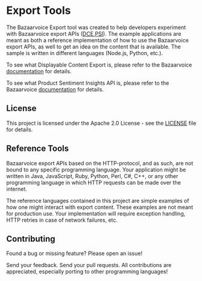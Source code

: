 # Export Tools

The Bazaarvoice Export tool was created to help developers experiment with Bazaarvoice export APIs ([DCE](https://developer.bazaarvoice.com/displayable-content-export),[PSI](https://developer.bazaarvoice.com/product-sentiment-insights-api/home)). The example applications are meant as both a reference implementation of how to use the Bazaarvoice export APIs, as well to get an idea on the content that is available. The sample is written in different languages (Node.js, Python, etc.). 

To see what Displayable Content Export is, please refer to the Bazaarvoice [documentation](https://developer.bazaarvoice.com/displayable-content-export) for details.

To see what Product Sentiment Insights API is, please refer to the Bazaarvoice [documentation](https://developer.bazaarvoice.com/product-sentiment-insights-api/home) for details.

## License
This project is licensed under the Apache 2.0 License - see the [LICENSE](LICENSE) file for details.

## Reference Tools
Bazaarvoice export APIs based on the HTTP-protocol, and as such, are not bound to any specific programming language. Your application might be written in Java, JavaScript, Ruby, Python, Perl, C#, C++, or any other programming language in which HTTP requests can be made over the internet.

The reference languages contained in this project are simple examples of how one might interact with export content. These examples are not meant for production use. Your implementation will require exception handling, HTTP retries in case of network failures, etc.

## Contributing
Found a bug or missing feature? Please open an issue!

Send your feedback. Send your pull requests. All contributions are appreciated, especially porting to other programming languages!
